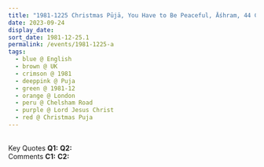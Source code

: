 ```yaml
---
title: "1981-1225 Christmas Pūjā, You Have to Be Peaceful, Āśhram, 44 Chelsham Road, Clapham, London, UK"
date: 2023-09-24
display_date: 
sort_date: 1981-12-25.1
permalink: /events/1981-1225-a
tags:
  - blue @ English
  - brown @ UK
  - crimson @ 1981
  - deeppink @ Puja
  - green @ 1981-12
  - orange @ London
  - peru @ Chelsham Road
  - purple @ Lord Jesus Christ
  - red @ Christmas Puja
---
```


<br>

<wave-list>
  <list-title color="DarkSeaGreen" width="55">Key Quotes</list-title>
  <list-item color="BlanchedAlmond" width="280"><b>Q1:</b> <i></i></list-item>
  <list-item color="Lavender" width="280"><b>Q2:</b> <i></i></list-item>
</wave-list>

<br>

<wave-list>
  <list-title color="DarkSeaGreen" width="55">Comments</list-title>
  <list-item color="BlanchedAlmond" width="280"><b>C1:</b> <i></i></list-item>
  <list-item color="Lavender" width="280"><b>C2:</b> <i></i></list-item>
</wave-list>